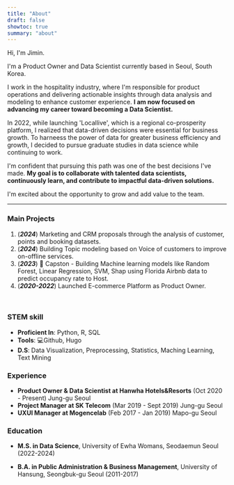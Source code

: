 ```yaml
---
title: "About"
draft: false
showtoc: true
summary: "about"
---
```


Hi, I'm Jimin.

 I'm a Product Owner and Data Scientist currently based in Seoul, South Korea.

I work in the hospitality industry, where I'm responsible for product operations and delivering actionable insights through data analysis and modeling to enhance customer experience.
**I am now focused on advancing my career toward becoming a Data Scientist.**

In 2022, while launching 'Locallive', which is a regional co-prosperity platform, I realized that data-driven decisions were essential for business growth.
To harneess the power of data for greater business efficiency and growth, I decided to pursue graduate studies in data science while continuing to work.

I'm confident that pursuing this path was one of the best decisions I've made. **My goal is to collaborate with talented data scientists, continuously learn, and contribute to impactful data-driven solutions.**

I'm excited about the opportunity to grow and add value to the team.

------

### Main Projects

1) (***2024***) Marketing and CRM proposals through the analysis of customer, points and booking datasets.
2) (***2024***) Building Topic modeling based on Voice of customers to improve on-offline services.
3) (***2023***) 📝 Capston - Building Machine learning models like Random Forest, Linear Regression, SVM, Shap using Florida Airbnb data to
predict occupancy rate to Host.
4) (***2020-2022***) Launched E-commerce Platform as Product Owner.

&nbsp;

### STEM skill 

- **Proficient In**: Python, R, SQL
- **Tools**: 💻Github, Hugo
- **D.S**: Data Visualization, Preprocessing, Statistics, Maching Learning, Text Mining
&nbsp;

### Experience

- **Product Owner & Data Scientist at Hanwha Hotels&Resorts** (Oct 2020 - Present) Jung-gu Seoul
- **Project Manager at SK Telecom** (Mar 2019 - Sept 2019) Jung-gu Seoul
- **UXUI Manager at Mogencelab** (Feb 2017 - Jan 2019) Mapo-gu Seoul
&nbsp;

### Education

- **M.S. in Data Science**, University of Ewha Womans, Seodaemun Seoul (2022-2024)

- **B.A. in Public Administration & Business Management**, University of Hansung, Seongbuk-gu Seoul (2011-2017) 


